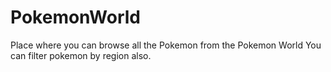 # PokemonWorld

Place where you can browse all the Pokemon from the Pokemon World
You can filter pokemon by region also.
